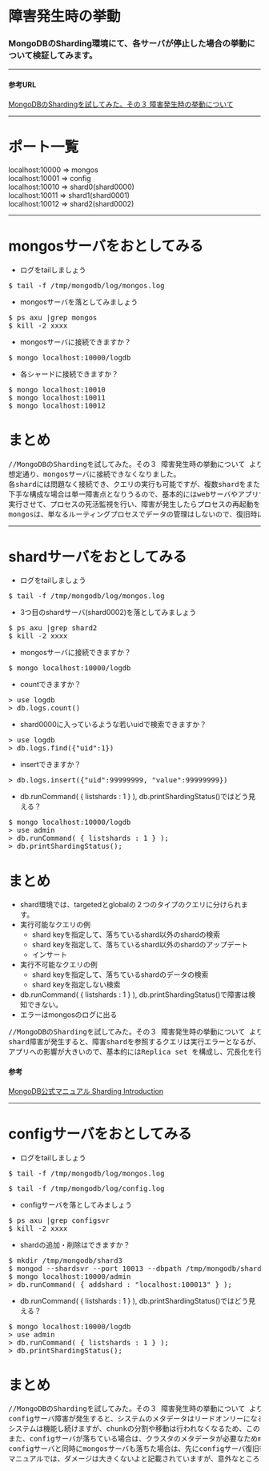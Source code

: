 障害発生時の挙動
=================
### MongoDBのSharding環境にて、各サーバが停止した場合の挙動について検証してみます。
----
#### 参考URL

[MongoDBのShardingを試してみた。その３ 障害発生時の挙動について](http://d.hatena.ne.jp/matsuou1/20110419/1303231639)

----

# ポート一覧
localhost:10000 => mongos  
localhost:10001 => config  
localhost:10010 => shard0(shard0000)  
localhost:10011 => shard1(shard0001)  
localhost:10012 => shard2(shard0002)  

----
# mongosサーバをおとしてみる
* ログをtailしましょう
<pre>
$ tail -f /tmp/mongodb/log/mongos.log
</pre>

* mongosサーバを落としてみましょう
<pre>
$ ps axu |grep mongos
$ kill -2 xxxx
</pre>

* mongosサーバに接続できますか？
<pre>
$ mongo localhost:10000/logdb
</pre>

* 各シャードに接続できますか？
<pre>
$ mongo localhost:10010
$ mongo localhost:10011
$ mongo localhost:10012
</pre>

# まとめ
<pre>
//MongoDBのShardingを試してみた。その３ 障害発生時の挙動について より引用
想定通り、mongosサーバに接続できなくなりました。
各shardには問題なく接続でき、クエリの実行も可能ですが、複数shardをまたがるようなクエリの実行は出来なくなります。
下手な構成な場合は単一障害点となりうるので、基本的にはwebサーバやアプリサーバなど実際にアプリケーションが動作するサーバで
実行させて、プロセスの死活監視を行い、障害が発生したらプロセスの再起動を行う感じの運用になるのではないでしょうか。
mongosは、単なるルーティングプロセスでデータの管理はしないので、復旧時に特に気を使う必要はないかと思います。
</pre>


----
# shardサーバをおとしてみる
* ログをtailしましょう
<pre>
$ tail -f /tmp/mongodb/log/mongos.log
</pre>

* 3つ目のshardサーバ(shard0002)を落としてみましょう
<pre>
$ ps axu |grep shard2
$ kill -2 xxxx
</pre>

* mongosサーバに接続できますか？
<pre>
$ mongo localhost:10000/logdb
</pre>

* countできますか？
<pre>
> use logdb
> db.logs.count()
</pre>

* shard0000に入っているような若いuidで検索できますか？
<pre>
> use logdb
> db.logs.find({"uid":1})
</pre>

* insertできますか？
<pre>
> db.logs.insert({"uid":99999999, "value":99999999})
</pre>

* db.runCommand( { listshards : 1 } ), db.printShardingStatus()ではどう見える？
<pre>
$ mongo localhost:10000/logdb
> use admin
> db.runCommand( { listshards : 1 } );
> db.printShardingStatus();
</pre>


# まとめ
* shard環境では、targetedとglobalの２つのタイプのクエリに分けられます。
* 実行可能なクエリの例
  * shard keyを指定して、落ちているshard以外のshardの検索
  * shard keyを指定して、落ちているshard以外のshardのアップデート
  * インサート
* 実行不可能なクエリの例
  * shard keyを指定して、落ちているshardのデータの検索
  * shard keyを指定しない検索
* db.runCommand( { listshards : 1 } ), db.printShardingStatus()で障害は検知できない。
* エラーはmongosのログに出る

<pre>
//MongoDBのShardingを試してみた。その３ 障害発生時の挙動について より引用
shard障害が発生すると、障害shardを参照するクエリは実行エラーとなるが、問題ないshardへのshard keyを使用したクエリは実行可能。
アプリへの影響が大きいので、基本的にはReplica set を構成し、冗長化を行うべきです。
</pre>

#### 参考
[MongoDB公式マニュアル Sharding Introduction](http://www.mongodb.org/display/DOCS/Sharding+Introduction#ShardingIntroduction-OperationTypes)


----
# configサーバをおとしてみる
* ログをtailしましょう
<pre>
$ tail -f /tmp/mongodb/log/mongos.log
</pre>
<pre>
$ tail -f /tmp/mongodb/log/config.log
</pre>

* configサーバを落としてみましょう
<pre>
$ ps axu |grep configsvr
$ kill -2 xxxx
</pre>

* shardの追加・削除はできますか？
<pre>
$ mkdir /tmp/mongodb/shard3
$ mongod --shardsvr --port 10013 --dbpath /tmp/mongodb/shard3 --logpath /tmp/mongodb/log/shard3.log &
$ mongo localhost:10000/admin
> db.runCommand( { addshard : "localhost:100013" } );
</pre>

* db.runCommand( { listshards : 1 } ), db.printShardingStatus()ではどう見える？
<pre>
$ mongo localhost:10000/logdb
> use admin
> db.runCommand( { listshards : 1 } );
> db.printShardingStatus();
</pre>

# まとめ

<pre>
//MongoDBのShardingを試してみた。その３ 障害発生時の挙動について より引用
configサーバ障害が発生すると、システムのメタデータはリードオンリーになるため、shardの追加、削除などは出来なくなります。
システムは機能し続けますが、chunkの分割や移動は行われなくなるため、このタイミングで大量のデータロードを行うとmigrateできないために、アンバランスなshardができてしまう可能性があります。（マニュアルより。。。）
また、configサーバが落ちている場合は、クラスタのメタデータが必要なためmongosサーバが起動できません。
configサーバと同時にmongosサーバも落ちた場合は、先にconfigサーバ復旧後にmongosサーバを復旧させる必要があります。
マニュアルでは、ダメージは大きくないよと記載されていますが、意外なところで思わぬバグ等を踏む可能性もあるので、可能な限り早く復旧しましょう。
</pre>


